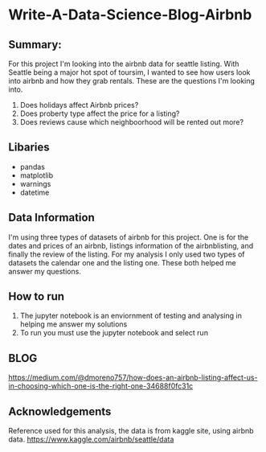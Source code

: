# Write-A-Data-Science-Blog-Airbnb
## Summary:
For this project I'm looking into the airbnb data for seattle listing. With Seattle being a major hot spot of toursim, I wanted to see how users look into airbnb and how they grab rentals. These are the questions I'm looking into.
1. Does holidays affect Airbnb prices?
2. Does proberty type affect the price for a listing?
3. Does reviews cause which neighboorhood will be rented out more?

## Libaries
- pandas
- matplotlib
- warnings
- datetime

## Data Information
I'm using three types of datasets of airbnb for this project. One is for the dates and prices of an airbnb, listings information of the airbnblisting, and finally the review of the listing. For my analysis I only used two types of datasets the calendar one and the listing one. These both helped me answer my questions.

## How to run
1. The jupyter notebook is an enviornment of testing and analysing in helping me answer my solutions
2. To run you must use the jupyter notebook and select run

## BLOG
https://medium.com/@dmoreno757/how-does-an-airbnb-listing-affect-us-in-choosing-which-one-is-the-right-one-34688f0fc31c

## Acknowledgements
Reference used for this analysis, the data is from kaggle site, using airbnb data.
https://www.kaggle.com/airbnb/seattle/data
